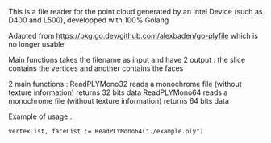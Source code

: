 This is a file reader for the point cloud generated by an Intel Device (such as D400 and L500), developped with 100% Golang

Adapted from https://pkg.go.dev/github.com/alexbaden/go-plyfile which is no longer usable

Main functions takes the filename as input and have 2 output : the slice contains the vertices and another contains the faces

2 main functions :
    ReadPLYMono32 reads a monochrome file (without texture information) returns 32 bits data 
    ReadPLYMono64 reads a monochrome file (without texture information) returns 64 bits data


Example of usage :

    vertexList, faceList := ReadPLYMono64("./example.ply")
